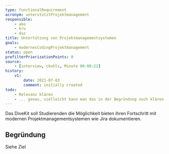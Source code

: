 ```yaml
---
type: functionalRequirement
acronym: unterstütztProjektmanagement
responsible: 
    - ako
    - kru
    - duz
title: Untertützung von Projektmanagementsystemen
goals: 
    - modernesCodingProjektmanagement
status: open
prefilterPriorizationPoints: 0
source:
    - [interview, ckohls, Minute 00:00:22]
history:
    v1:
        date: 2021-07-03
        comment: initially created
todo: 
    - Relevanz klären
    - ... genau, vielleicht kann man das in der Begründung noch klären. Wofür soll das gut sein, und wie stellt man sich das vor?
---
```


Das DiveKit soll Studierenden die Möglichkeit bieten ihren Fortschritt mit modernen Projektmanagementsystemen wie Jira dokumentieren.

<!-- 
    Grundsätzlich sollte dies schon Möglich sein, es besteht nur keine Kommunikation zwischen den Systemen.
    Außerdem ist unklar, ob eine Erwähnung "Studierende sollten X können" vom DiveKit auch umgesetzt werden soll.
-->

## Begründung

Siehe Ziel
